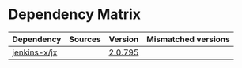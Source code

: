 # Dependency Matrix

Dependency | Sources | Version | Mismatched versions
---------- | ------- | ------- | -------------------
[jenkins-x/jx](https://github.com/jenkins-x/jx.git) |  | [2.0.795](https://github.com/jenkins-x/jx/releases/tag/v2.0.795) | 
